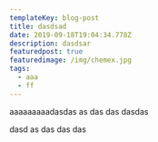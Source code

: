 ```yaml
---
templateKey: blog-post
title: dasdsad
date: 2019-09-18T19:04:34.778Z
description: dasdsar
featuredpost: true
featuredimage: /img/chemex.jpg
tags:
  - aaa
  - ff
---
```

aaaaaaaaadasdas as das das dasdas 

 dasd as das das das

